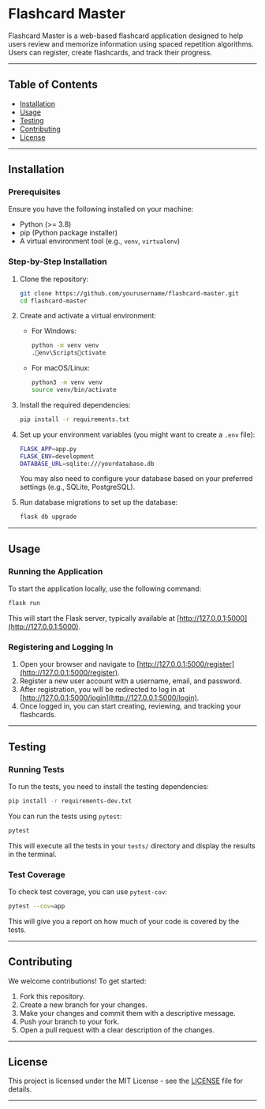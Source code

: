 
# Flashcard Master

Flashcard Master is a web-based flashcard application designed to help users review and memorize information using spaced repetition algorithms. Users can register, create flashcards, and track their progress.

---

## Table of Contents

- [Installation](#installation)
- [Usage](#usage)
- [Testing](#testing)
- [Contributing](#contributing)
- [License](#license)

---

## Installation

### Prerequisites

Ensure you have the following installed on your machine:

- Python (>= 3.8)
- pip (Python package installer)
- A virtual environment tool (e.g., `venv`, `virtualenv`)

### Step-by-Step Installation

1. Clone the repository:

   ```bash
   git clone https://github.com/yourusername/flashcard-master.git
   cd flashcard-master
   ```

2. Create and activate a virtual environment:

   - For Windows:
     ```bash
     python -m venv venv
     .env\Scriptsctivate
     ```

   - For macOS/Linux:
     ```bash
     python3 -m venv venv
     source venv/bin/activate
     ```

3. Install the required dependencies:

   ```bash
   pip install -r requirements.txt
   ```

4. Set up your environment variables (you might want to create a `.env` file):

   ```bash
   FLASK_APP=app.py
   FLASK_ENV=development
   DATABASE_URL=sqlite:///yourdatabase.db
   ```

   You may also need to configure your database based on your preferred settings (e.g., SQLite, PostgreSQL).

5. Run database migrations to set up the database:

   ```bash
   flask db upgrade
   ```

---

## Usage

### Running the Application

To start the application locally, use the following command:

```bash
flask run
```

This will start the Flask server, typically available at [http://127.0.0.1:5000](http://127.0.0.1:5000).

### Registering and Logging In

1. Open your browser and navigate to [http://127.0.0.1:5000/register](http://127.0.0.1:5000/register).
2. Register a new user account with a username, email, and password.
3. After registration, you will be redirected to log in at [http://127.0.0.1:5000/login](http://127.0.0.1:5000/login).
4. Once logged in, you can start creating, reviewing, and tracking your flashcards.

---

## Testing

### Running Tests

To run the tests, you need to install the testing dependencies:

```bash
pip install -r requirements-dev.txt
```

You can run the tests using `pytest`:

```bash
pytest
```

This will execute all the tests in your `tests/` directory and display the results in the terminal.

### Test Coverage

To check test coverage, you can use `pytest-cov`:

```bash
pytest --cov=app
```

This will give you a report on how much of your code is covered by the tests.

---

## Contributing

We welcome contributions! To get started:

1. Fork this repository.
2. Create a new branch for your changes.
3. Make your changes and commit them with a descriptive message.
4. Push your branch to your fork.
5. Open a pull request with a clear description of the changes.

---

## License

This project is licensed under the MIT License - see the [LICENSE](LICENSE) file for details.

---
